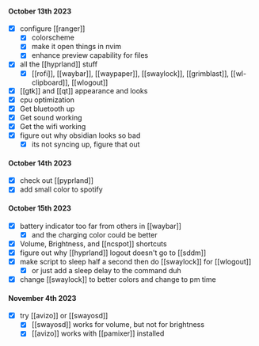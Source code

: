 
#### October 13th 2023
- [x] configure [[ranger]] 
	- [x] colorscheme
	- [x] make it open things in nvim
	- [x] enhance preview capability for files
- [x] all the [[hyprland]] stuff
	- [x] [[rofi]], [[waybar]], [[waypaper]], [[swaylock]], [[grimblast]], [[wl-clipboard]], [[wlogout]]
- [x] [[gtk]] and [[qt]] appearance and looks 
- [x] cpu optimization
- [x] Get bluetooth up
- [x] Get sound working
- [x] Get the wifi working
- [x] figure out why obsidian looks so bad
	- [x] its not syncing up, figure that out
#### October 14th 2023
- [x] check out [[pyprland]]
- [x] add small color to spotify
#### October 15th 2023
- [x] battery indicator too far from others in [[waybar]]
	- [x] and the charging color could be better
- [x] Volume, Brightness, and [[ncspot]] shortcuts 
- [x] figure out why [[hyprland]] logout doesn't go to [[sddm]]
- [x] make script to sleep half a second then do [[swaylock]] for [[wlogout]]
	- [x] or just add a sleep delay to the command duh
- [x] change [[swaylock]] to better colors and change to pm time 
#### November 4th 2023
- [x] try [[avizo]] or [[swayosd]]
	- [x] [[swayosd]] works for volume, but not for brightness
	- [x] [[avizo]] works with [[pamixer]] installed